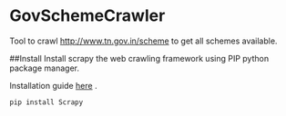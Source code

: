 # GovSchemeCrawler
Tool to crawl http://www.tn.gov.in/scheme to get all schemes available.

##Install
Install scrapy the web crawling framework using PIP python package manager.

Installation guide [here](http://doc.scrapy.org/en/latest/intro/install.html) .


``` pip install Scrapy ```
